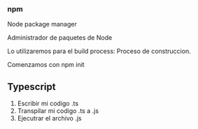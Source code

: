 ### npm 
Node package manager

Administrador de paquetes de Node

Lo utilizaremos para el build process: Proceso de construccion.

Comenzamos con npm init

## Typescript

1) Escribir mi codigo .ts
2) Transpilar mi codigo .ts a .js
3) Ejecutrar el archivo .js

